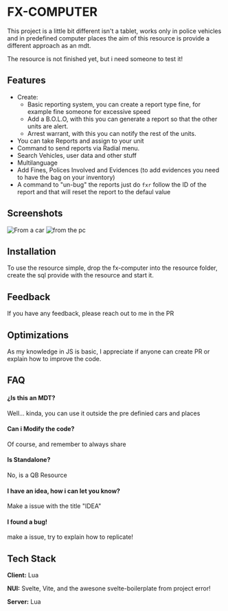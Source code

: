 
# FX-COMPUTER

This project is a little bit different isn't a tablet, works only in police vehicles and in predefined computer places the aim of this resource is provide a different approach as an mdt.

The resource is not finished yet, but i need someone to test it!

## Features

- Create:
    - Basic reporting system, you can create a report type fine, for example fine someone for excessive speed 
    - Add a B.O.L.O, with this you can generate a report so that the other units are alert.
    - Arrest warrant, with this you can notify the rest of the units.
- You can take Reports and assign to your unit
- Command to send reports via Radial menu.
- Search Vehicles, user data and other stuff
- Multilanguage
- Add Fines, Polices Involved and Evidences (to add evidences you need to have the bag on your inventory)
- A command to "un-bug" the reports just do ```fxr``` follow the ID of the report and that will reset the report to the defaul value


## Screenshots

![From a car](https://img001.prntscr.com/file/img001/SUuyBafxQLyjNCktzDm_KQ.png)
![from the pc](https://img001.prntscr.com/file/img001/-xyHXPwFSaGCIamAU8RLLw.png)


## Installation

To use the resource simple, drop the fx-computer into the resource folder, create the sql provide with the resource and start it.

    
## Feedback

If you have any feedback, please reach out to me in the PR


## Optimizations

As my knowledge in JS is basic, I appreciate if anyone can create PR or explain how to improve the code.

## FAQ

#### ¿Is this an MDT?

Well... kinda, you can use it outside the pre definied cars and places

#### Can i Modify the code?

Of course, and remember to always share 

#### Is Standalone?

No, is a QB Resource

#### I have an idea, how i can let you know?

Make a issue with the title "IDEA"

#### I found a bug!

make a issue, try to explain how to replicate!

## Tech Stack

**Client:** Lua

**NUI:** Svelte, Vite, and the awesone svelte-boilerplate from project error!

**Server:** Lua

